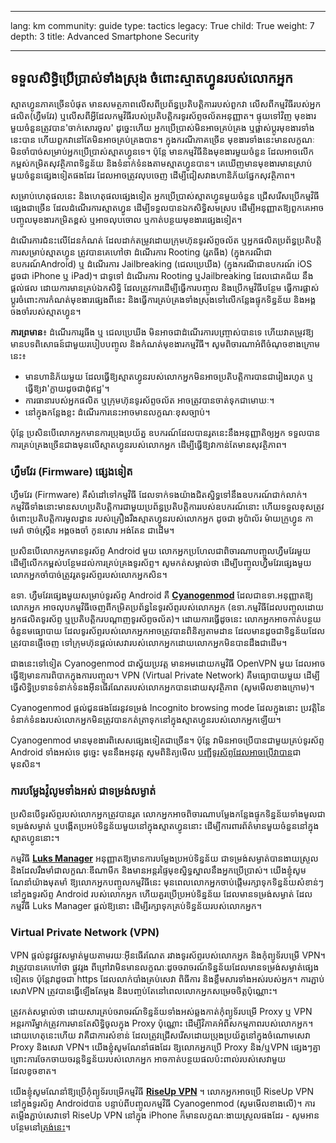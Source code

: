 

---

lang: km
community: guide
type: tactics
legacy: True
child: True
weight: 7
depth: 3
title: Advanced Smartphone Security

---

## ទទួលសិទ្ធិប្រើប្រាស់ទាំងស្រុង ចំពោះស្មាតហ្វូនរបស់លោកអ្នក ##

ស្មាតហ្វូនភាគច្រើនបំផុត មានសមត្ថភាពលើសពីប្រព័ន្ធប្រតិបត្តិការរបស់ពួកវា លើសពីកម្មវិធីរបស់អ្នកផលិត(ហ្វឺមវែរ) ឬលើសពីអ្វីដែលកម្មវិធីរបស់ប្រតិបត្តិករទូរស័ព្ទចល័តអនុញ្ញាត។ ផ្ទុយទៅវិញ មុខងារមួយចំនួនត្រូវបាន'ចាក់សោរចូល' ដូច្នេះហើយ អ្នកប្រើប្រាស់មិនអាចគ្រប់គ្រង ឬផ្លាស់ប្តូរមុខងារទាំងនេះបាន ហើយពួកវានៅតែមិនអាចគ្រប់គ្រងបាន។ ក្នុងករណីភាគច្រើន មុខងារទាំងនេះមានលក្ខណៈមិនចាំបាច់សម្រាប់អ្នកប្រើប្រាស់ស្មាតហ្វូនទេ។ ប៉ុន្តែ មានកម្មវិធីនិងមុខងារមួយចំនួន ដែលអាចលើកកម្ពស់កម្រិតសុវត្ថិភាពទិន្នន័យ និងទំនាក់ទំនងតាមស្មាតហ្វូនបាន។ គេឃើញមានមុខងារមានស្រាប់មួយចំនួនផ្សេងទៀតផងដែរ  ដែលអាចត្រូវលុបចេញ ដើម្បីជៀសវាងហានិភ័យផ្នែកសុវត្ថិភាព។

សម្រាប់ហេតុផលនេះ និងហេតុផលផ្សេងទៀត អ្នកប្រើប្រាស់ស្មាតហ្វូនមួយចំនួន ជ្រើសរើសប្រើកម្មវិធីផ្សេងជាច្រើន ដែលដំណើរការស្មាតហ្វូន ដើម្បីទទួលបានឯកសិទ្ធិសមស្រប ដើម្បីអនុញ្ញាតឱ្យពួកគេអាចបញ្ចូលមុខងារកម្រិតខ្ពស់ ឬអាចលុបចោល ឬកាត់បន្ថយមុខងារផ្សេងទៀត។

ដំណើរការជំនះលើដែនកំណត់ ដែលដាក់តម្រូវដោយក្រុមហ៊ុនទូរស័ព្ទចល័ត ឬអ្នកផលិតប្រព័ន្ធប្រតិបត្តិការសម្រាប់ស្មាតហ្វូន ត្រូវបានគេហៅថា ដំណើរការ Rooting (រូតធីង) (ក្នុងករណីជាឧបករណ៍Android) ឬ ដំណើរការ Jailbreaking (ជេលប្រេឃីង) (ក្នុងករណីជាឧបករណ៍ iOS ដូចជា iPhone ឬ iPad)។ ជាទូទៅ ដំណើរការ Rooting ឬJailbreaking ដែលជោគជ័យ នឹងផ្តល់ផល ដោយការមានគ្រប់ឯកសិទ្ធិ ដែលត្រូវការដើម្បីធ្វើការបញ្ចូល និងប្រើកម្មវិធីបន្ថែម ធ្វើការផ្លាស់ប្តូរចំពោះការកំណត់មុខងារផ្សេងពីនេះ  និងធ្វើការគ្រប់គ្រងទាំងស្រុងទៅលើកន្លែងផ្ទុកទិន្នន័យ និងអង្គចងចាំរបស់ស្មាតហ្វូន។

**ការព្រមាន**៖ ដំណើរការរូធីង ឬ ជេលប្រេឃីង មិនអាចជាដំណើរការបញ្ច្រាស់បានទេ ហើយវាតម្រូវឱ្យមានបទពិសោធន៍ជាមួយរបៀបបញ្ចូល និងកំណត់មុខងារកម្មវិធី។ សូមពិចារណាអំពីចំណុចខាងក្រោមនេះ៖

- មានហានិភ័យមួយ ដែលធ្វើឱ្យស្មាតហ្វូនរបស់លោកអ្នកមិនអាចប្រតិបត្តិការបានជារៀងរហូត ឬធ្វើឱ្យវា'ក្លាយដូចជាដុំឥដ្ឋ'។
- ការធានារបស់អ្នកផលិត ឬក្រុមហ៊ុនទូរស័ព្ទចល័ត អាចត្រូវបានចាត់ទុកជាមោឃៈ។
- នៅក្នុងកន្លែងខ្លះ ដំណើរការនេះអាចមានលក្ខណៈខុសច្បាប់។

ប៉ុន្តែ ប្រសិនបើលោកអ្នកមានការប្រុងប្រយ័ត្ន ឧបករណ៍ដែលបានរូតនេះនឹងអនុញ្ញាតិឲ្យអ្នក ទទួលបានការគ្រប់គ្រងច្រើនជាងមុនលើស្មាតហ្វូនរបស់លោកអ្នក ដើម្បីធ្វើឱ្យវាកាន់តែមានសុវត្ថិភាព។

### ហ្វឺមវែរ (Firmware) ផ្សេងទៀត ###

ហ្វឺមវែរ (Firmware) គឺសំដៅទៅកម្មវិធី ដែលទាក់ទងយ៉ាងជិតស្និទ្ធទៅនឹងឧបករណ៍ជាក់លាក់។ កម្មវិធីទាំងនោះមានសហប្រតិបត្តិការជាមួយប្រព័ន្ធប្រតិបត្តិការរបស់ឧបករណ៍នោះ ហើយទទួលខុសត្រូវចំពោះប្រតិបត្តិការមូលដ្ឋាន របស់គ្រឿងរឹងស្មាតហ្វូនរបស់លោកអ្នក ដូចជា អូប៉ាល័រ ម៉ាយក្រូហ្វូន កាមេរ៉ា ថាច់ស្គ្រីន អង្គចងចាំ កូនសោរ អង់តែន ជាដើម។

ប្រសិនបើលោកអ្នកមានទូរស័ព្ទ Android មួយ  លោកអ្នកប្រហែលជាពិចារណាបញ្ចូលហ្វឺមវែរមួយ ដើម្បីលើកកម្ពស់បន្ថែមដល់ការគ្រប់គ្រងទូរស័ព្ទ។ សូមកត់សម្គាល់ថា ដើម្បីបញ្ចូលហ្វឺមវែរផ្សេងមួយ លោកអ្នកចាំបាច់ត្រូវរូតទូរស័ព្ទរបស់លោកអ្នកសិន។

ឧទា. ហ្វឺមវែរផ្សេងមួយសម្រាប់ទូរស័ព្ទ Android គឺ  [**Cyanogenmod**](http://www.cyanogenmod.com) ដែលជាឧទា.អនុញ្ញាតឱ្យលោកអ្នក អាចលុបកម្មវិធីចេញពីកម្រិតប្រព័ន្ធនៃទូរស័ព្ទរបស់លោកអ្នក (ឧទា.កម្មវិធីដែលបញ្ចូលដោយអ្នកផលិតទូរស័ព្ទ ឬប្រតិបត្តិករបណ្តាញទូរស័ព្ទចល័ត)។ ដោយការធ្វើដូចនេះ លោកអ្នកអាចកាត់បន្ថយចំនួនមធ្យោបាយ ដែលទូរស័ព្ទរបស់លោកអ្នកអាចត្រូវបានពិនិត្យតាមដាន ដែលមានដូចជាទិន្នន័យដែលត្រូវបានផ្ញើចេញ ទៅក្រុមហ៊ុនផ្តល់សេវារបស់លោកអ្នកដោយលោកអ្នកមិនបានដឹងជាដើម។

ជាងនេះទៅទៀត Cyanogenmod ជាស្វ័យប្រវត្ត មានអមដោយកម្មវិធី OpenVPN មួយ ដែលអាចធ្វើឱ្យមានការពិបាកក្នុងការបញ្ចូល។ VPN (Virtual Private Network) គឺមធ្យោបាយមួយ ដើម្បីធ្វើសិទ្ធិប្រទានទំនាក់ទំនងអ៊ីនធើរណែតរបស់លោកអ្នកបានដោយសុវត្ថិភាព (សូមមើលខាងក្រោម)។

Cyanogenmod ផ្តល់ជូនផងដែរនូវទម្រង់ Incognito browsing mode ដែលក្នុងនោះ ប្រវត្តិនៃទំនាក់ទំនងរបស់លោកអ្នកមិនត្រូវបានកត់ត្រាទុកនៅក្នុងស្មាតហ្វូនរបស់លោកអ្នកឡើយ។

Cyanogenmod មានមុខងារពិសេសផ្សេងទៀតជាច្រើន។ ប៉ុន្តែ វាមិនអាចប្រើបានជាមួយគ្រប់ទូរស័ព្ទ Android ទាំងអស់ទេ ដូច្នេះ មុននឹងអនុវត្ត សូមពិនិត្យមើល [បញ្ជីទូរស័ព្ទដែលអាចប្រើវាបាន](http://www.cyanogenmod.com/devices)ជាមុនសិន។
 
### ការបម្លែងវ៉ូលូមទាំងអស់ ជាទម្រង់សម្ងាត់ ###

ប្រសិនបើទូរស័ព្ទរបស់លោកអ្នកត្រូវបានរូត លោកអ្នកអាចពិចារណាបម្លែងកន្លែងផ្ទុកទិន្នន័យទាំងមូលជាទម្រង់សម្ងាត់ ឬបង្កើតប្រអប់ទិន្នន័យមួយនៅក្នុងស្មាតហ្វូននោះ ដើម្បីការពារព័ត៌មានមួយចំនួននៅក្នុងស្មាតហ្វូននោះ។ 

កម្មវិធី [**Luks Manager**](https://play.google.com/store/apps/details?id=com.nemesis2.luksmanager&hl=en) អនុញ្ញាតឱ្យមានការបម្លែងប្រអប់ទិន្នន័យ ជាទម្រង់សម្ងាត់បានងាយស្រួល និងដែលរឹងមាំជាលក្ខណៈឌីណាមីក និងមានអន្តរផ្ទៃមុខស្និទ្ធស្នាលនឹងអ្នកប្រើប្រាស់។ យើងខ្ញុំសូមណែនាំយ៉ាងមុតមាំ ឱ្យលោកអ្នកបញ្ចូលកម្មវិធីនេះ មុនពេលលោកអ្នកចាប់ផ្តើមរក្សាទុកទិន្នន័យសំខាន់ៗនៅក្នុងទូរស័ព្ទ Android របស់លោកអ្នក ហើយគួរប្រើប្រអប់ទិន្នន័យ ដែលមានទម្រង់សម្ងាត់ ដែលកម្មវិធី Luks Manager ផ្តល់ឱ្យនោះ ដើម្បីរក្សាទុកគ្រប់ទិន្នន័យរបស់លោកអ្នក។

### Virtual Private Network (VPN) ###

VPN ផ្តល់នូវផ្លូវសម្ងាត់មួយតាមរយៈអ៊ីនធើរណែត រវាងទូរស័ព្ទរបស់លោកអ្នក និងកុំព្យូទ័របម្រើ VPN។ វាត្រូវបានគេហៅថា ផ្លូវរូង ពីព្រៅវាមិនមានលក្ខណៈដូចចរាចរណ៍ទិន្នន័យដែលមានទម្រង់សម្ងាត់ផ្សេងទៀតទេ ប៉ុន្តែវាដូចជា https ដែលលាក់បាំងគ្រប់សេវា ពិធីការ និងខ្លឹមសារទាំងអស់របស់អ្នក។ ការភ្ជាប់សេវាVPN ត្រូវបានធ្វើឡើងតែម្តង និងបញ្ចប់តែនៅពេលលោកអ្នកសម្រេចចិត្តប៉ុណ្ណោះ។

ត្រូវកត់សម្គាល់ថា ដោយសារគ្រប់ចរាចរណ៍ទិន្នន័យទាំងអស់ឆ្លងកាត់កុំព្យូទ័របម្រើ Proxy ឬ VPN  អន្តរការីម្នាក់ត្រូវការមានតែសិទ្ធិចូលក្នុង Proxy ប៉ុណ្ណោះ ដើម្បីវិភាគអំពីសកម្មភាពរបស់លោកអ្នក។ ដោយហេតុនេះហើយ វាគឺជាការសំខាន់ ដែលត្រូវជ្រើសរើសដោយប្រុងប្រយ័ត្ននៅក្នុងចំណោមសេវា Proxy និងសេវា VPN។ យើងខ្ញុំសូមណែនាំផងដែរ ឱ្យលោកអ្នកប្រើ Proxy និង/ឬVPN ផ្សេងៗគ្នា ព្រោះការចែកចាយចរន្តទិន្នន័យរបស់លោកអ្នក អាចកាត់បន្ថយផលប៉ះពាល់របស់សេវាមួយ ដែលខូចខាត។

យើងខ្ញុំសូមណែនាំឱ្យប្រើកុំព្យូទ័របម្រើកម្មវិធី [**RiseUp VPN**](https://help.riseup.net/km/vpn) ។ លោកអ្នកអាចប្រើ RiseUp VPN នៅក្នុងទូរស័ព្ទ Androidបាន បន្ទាប់ពីបញ្ចូលកម្មវិធី Cyanogenmod (សូមមើលខាងលើ)។ ការតម្លើងភ្ជាប់សេវាទៅ RiseUp VPN នៅក្នុង iPhone ក៏មានលក្ខណៈងាយស្រួលផងដែរ - សូមអានបន្ថែមនៅ[ត្រង់នេះ](https://support.apple.com/kb/HT1424)។

